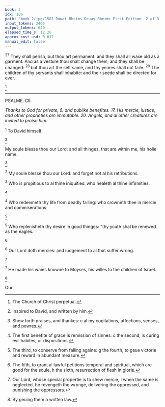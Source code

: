 ```yaml
---
book: 2
idx: 186
path: "book_2/jpg/1582 Douai Rheims Douay Rheims First Edition  2 of 3 1610 Old Testament.pdf-186.jpg"
input_tokens: 2405
output_tokens: 640
elapsed_time_s: 12.26
approx_cost_usd: 0.017
manual_edit: false
---
```

<sup>27</sup> They shall perish, but thou art permanent: and they shall all waxe old as a garment.
And as a vesture thou shalt change them, and they shall be changed: <sup>28</sup> but thou art the self same, and thy yeares shall not faile.
<sup>29</sup> The children of thy servants shall inhabite: and their seede shall be directed for ever.

[^1]

---

PSALME. CII.

*Thanks to God for private, 6. and publike benefites. 17. His mercie, iustice, and other proprieties are immutable. 20. Angels, and al other creatures are invited to praise him.*

<sup>1</sup> To David himself.

[^2]

My soule blesse thou our Lord: and all thinges, that are within me, his holie name.

[^3]

<sup>2</sup> My soule blesse thou our Lord: and forget not al his retributions.

<sup>3</sup> Who is propitious to al thine iniquities: who healeth al thine infirmities.

[^4]

<sup>4</sup> Who redeemeth thy life from deadly falling: who crowneth thee in mercie and commiserations.

[^5]

<sup>5</sup> Who replenisheth thy desire in good thinges: "thy youth shal be renewed as the eagles.

[^6]

<sup>6</sup> Our Lord doth mercies: and iudgement to al that suffer wrong.

[^7]

<sup>7</sup> He made his waies knowne to Moyses, his willes to the children of Israel.

[^8]

Our

[^1]: The Church of Christ perpetual.

[^2]: Inspired to David, and written by him.

[^3]: Shew forth praises, and thankes: c al my cogitations, affections, senses, and powres.

[^4]: The first benefite of grace is remission of sinnes: c the second, is curing evil habites, or dispositions.

[^5]: The third, to conserve from falling againe: g the fourth, to geue victorie and reward in abundant measure.

[^6]: The fifth, to grant al lawful petitions temporal and spiritual, which are good for the soule, h the sixth, resurrection of flesh in glorie.

[^7]: Our Lord, whose special propertie is to shew mercie, I when the same is neglected, he revengeth the wronge, delivering the oppressed, and punishing the oppressors.

[^8]: By geuing them a written law.